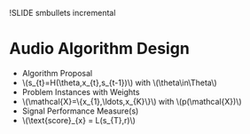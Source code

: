 !SLIDE smbullets incremental

# Audio Algorithm Design

* Algorithm Proposal
* \\(s\_{t}=H(\theta,x\_{t},s\_{t-1})\\) with \\(\theta\in\Theta\\)
* Problem Instances with Weights
* \\(\mathcal{X}=\\{x\_{1},\\ldots,x\_{K}\\}\\) with \\(p(\mathcal{X})\\) 
* Signal Performance Measure(s)
* \\(\text{score}\_{x} = L(s\_{T},r)\\)
